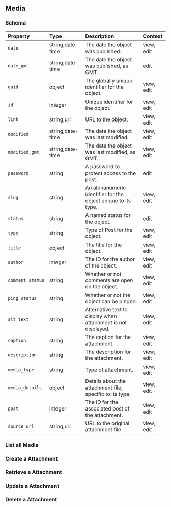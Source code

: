 ## Media

### Schema

| Property | Type | Description | Context |
| :------- | :--- | :---------- | :------ |
| `date` | string,date-time | The date the object was published. | view, edit |
| `date_gmt` | string,date-time | The date the object was published, as GMT. | edit |
| `guid` | object | The globally unique identifier for the object. | view, edit |
| `id` | integer | Unique identifier for the object. | view, edit |
| `link` | string,uri | URL to the object. | view, edit |
| `modified` | string,date-time | The date the object was last modified. | view, edit |
| `modified_gmt` | string,date-time | The date the object was last modified, as GMT. | view, edit |
| `password` | string | A password to protect access to the post. | edit |
| `slug` | string | An alphanumeric identifier for the object unique to its type. | view, edit |
| `status` | string | A named status for the object. | edit |
| `type` | string | Type of Post for the object. | view, edit |
| `title` | object | The title for the object. | view, edit |
| `author` | integer | The ID for the author of the object. | view, edit |
| `comment_status` | string | Whether or not comments are open on the object. | view, edit |
| `ping_status` | string | Whether or not the object can be pinged. | view, edit |
| `alt_text` | string | Alternative text to display when attachment is not displayed. | view, edit |
| `caption` | string | The caption for the attachment. | view, edit |
| `description` | string | The description for the attachment. | view, edit |
| `media_type` | string | Type of attachment. | view, edit |
| `media_details` | object | Details about the attachment file, specific to its type. | view, edit |
| `post` | integer | The ID for the associated post of the attachment. | view, edit |
| `source_url` | string,uri | URL to the original attachment file. | view, edit |

### List all Media

### Create a Attachment

### Retrieve a Attachment

### Update a Attachment

### Delete a Attachment
